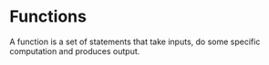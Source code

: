 # Functions

A function is a set of statements that take inputs, do some specific computation and produces output.
